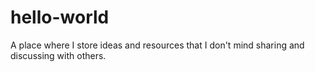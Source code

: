 # hello-world
A place where I store ideas and resources that I don't mind sharing and discussing with others.
